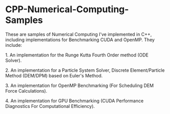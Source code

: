 # CPP-Numerical-Computing-Samples

These are samples of Numerical Computing I've implemented in C++, including implementations for Benchmarking CUDA and OpenMP. They include:  

1. An implementation for the Runge Kutta Fourth Order method (ODE Solver). 

2. An implementation for a Particle System Solver, Discrete Element/Particle Method (DEM/DPM) based on Euler's Method.

3. An implementation for OpenMP Benchmarking (For Scheduling DEM Force Calculations).

4. An implementation for GPU Benchmarking (CUDA Performance Diagnostics For Computational Efficiency). 

